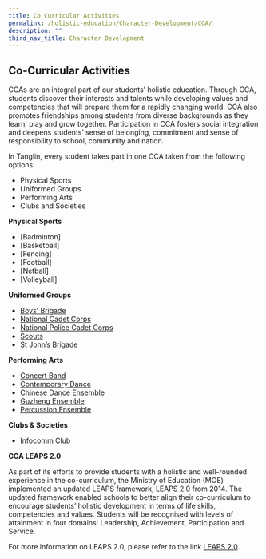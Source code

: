 ```yaml
---
title: Co Curricular Activities
permalink: /holistic-education/Character-Development/CCA/
description: ""
third_nav_title: Character Development
---
```

## Co-Curricular Activities


CCAs are an integral part of our students’ holistic education. Through CCA, students discover their interests and talents while developing values and competencies that will prepare them for a rapidly changing world. CCA also promotes friendships among students from diverse backgrounds as they learn, play and grow together. Participation in CCA fosters social integration and deepens students’ sense of belonging, commitment and sense of responsibility to school, community and nation.

In Tanglin, every student takes part in one CCA taken from the following options:

*   Physical Sports
*   Uniformed Groups
*   Performing Arts 
*   Clubs and Societies

**Physical Sports**

*   [Badminton]
*   [Basketball]
*   [Fencing]
*   [Football]
*   [Netball]
*   [Volleyball]

**Uniformed Groups**

*   [Boys’ Brigade](https://tanglinsec.moe.edu.sg/homepage/boys-brigade/)
*   [National Cadet Corps](https://tanglinsec.moe.edu.sg/homepage/national-cadet-corps/)
*   [National Police Cadet Corps](https://tanglinsec.moe.edu.sg/homepage/national-police-cadet-corps/)
*   [Scouts](https://tanglinsec.moe.edu.sg/scouts/)
*   [St John’s Brigade](https://tanglinsec.moe.edu.sg/homepage/character-development/st-john-ambulance-brigade/)

**Performing Arts** 

*   [Concert Band](https://tanglinsec.moe.edu.sg/homepage/concert-band/)
*   [Contemporary Dance](https://tanglinsec.moe.edu.sg/homepage/contemporary-dance/)
*   [Chinese Dance Ensemble](https://tanglinsec.moe.edu.sg/homepage/dance-ensemble/)
*   [Guzheng Ensemble]()
*   [Percussion Ensemble]()

**Clubs & Societies** 

*   [Infocomm Club]()

**CCA LEAPS 2.0**

As part of its efforts to provide students with a holistic and well-rounded experience in the co-curriculum, the Ministry of Education (MOE) implemented an updated LEAPS framework, LEAPS 2.0 from 2014. The updated framework enabled schools to better align their co-curriculum to encourage students’ holistic development in terms of life skills, competencies and values. Students will be recognised with levels of attainment in four domains: Leadership, Achievement, Participation and Service.

For more information on LEAPS 2.0, please refer to the link [LEAPS 2.0](https://www.moe.gov.sg/docs/default-source/document/education/programmes/co-curricular-activities/leaps-2.pdf).